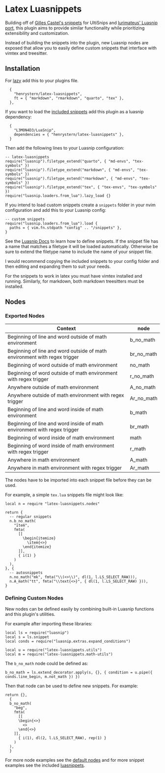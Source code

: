 # Latex Luasnippets

Building off of [Gilles Castel's snippets](https://github.com/gillescastel/latex-snippets) for UltiSnips and [Iurimateus' Luasnip port](https://github.com/iurimateus/luasnip-latex-snippets.nvim), this plugin aims to provide similar functionality while prioritizing extensibility and customization.

Instead of building the snippets into the plugin, new Luasnip nodes are exposed that allow you to easily define custom snippets that interface with vimtex and treesitter.

## Installation

For [lazy](https://github.com/folke/lazy.nvim) add this to your plugins file.

```
  {
    "henrystern/latex-luasnippets",
    ft = { "markdown", "rmarkdown", "quarto", "tex" },
  },
```

If you want to load the [included snippets](./luasnippets/tex-math.lua) add this plugin as a luasnip dependency:

```
  {
    "L3MON4D3/LuaSnip",
    dependencies = { "henrystern/latex-luasnippets" },
  }
```

Then add the following lines to your Luasnip configuration:

```
-- latex-luasnippets
require("luasnip").filetype_extend("quarto", { "md-envs", "tex-symbols" })
require("luasnip").filetype_extend("markdown", { "md-envs", "tex-symbols" })
require("luasnip").filetype_extend("rmarkdown", { "md-envs", "tex-symbols" })
require("luasnip").filetype_extend("tex", { "tex-envs", "tex-symbols" })
require("luasnip.loaders.from_lua").lazy_load {}
```

If you intend to load custom snippets create a `snippets` folder in your nvim configuration and add this to your Luasnip config:

```
-- custom snippets
require("luasnip.loaders.from_lua").load {
  paths = { vim.fn.stdpath "config" .. "/snippets" },
}
```

See the [Luasnip Docs](https://github.com/L3MON4D3/LuaSnip/blob/master/DOC.md) to learn how to define snippets. If the snippet file has a name that matches a filetype it will be loaded automatically. Otherwise be sure to extend the filetype name to include the name of your snippet file.

I would recommend copying the included snippets to your config folder and then editing and expanding them to suit your needs.

For the snippets to work in latex you must have vimtex installed and running. Similarly, for markdown, both markdown treesitters must be installed.

## Nodes

### Exported Nodes

| Context                                                                   | node       |
| ------------------------------------------------------------------------- | ---------- |
| Beginning of line and word outside of math environment                    | b_no_math  |
| Beginning of line and word outside of math environment with regex trigger | br_no_math |
| Beginning of word outside of math environment                             | no_math    |
| Beginning of word outside of math environment with regex trigger          | r_no_math  |
| Anywhere outside of math environment                                      | A_no_math  |
| Anywhere outside of math environment with regex trigger                   | Ar_no_math |
| Beginning of line and word inside of math environment                     | b_math     |
| Beginning of line and word inside of math environment with regex trigger  | br_math    |
| Beginning of word inside of math environment                              | math       |
| Beginning of word inside of math environment with regex trigger           | r_math     |
| Anywhere in math environment                                              | A_math     |
| Anywhere in math environment with regex trigger                           | Ar_math    |

The nodes have to be imported into each snippet file before they can be used.

For example, a simple `tex.lua` snippets file might look like:

```
local n = require "latex-luasnippets.nodes"

return {
  -- regular snippets
  n.b_no_math(
    "item",
    fmta(
      [[
        \begin{itemize}
          \item{<>}
        \end{itemize}
      ]],
      { i(1) }
    )
  ),
}, {
  -- autosnippets
  n.no_math("mk", fmta("\\(<>\\)", dl(1, l.LS_SELECT_RAW))),
  n.A_math("tt", fmta("\\text{<>}", { dl(1, l.LS_SELECT_RAW) })),
}

```

### Defining Custom Nodes

New nodes can be defined easily by combining built-in Luasnip functions and this plugin's utilities.

For example after importing these libraries:

```
local ls = require("luasnip")
local s = ls.snippet
local conds = require("luasnip.extras.expand_conditions")

local u = require("latex-luasnippets.utils")
local m = require("latex-luasnippets.math-utils")
```

The `b_no_math` node could be defined as:

```
b_no_math = ls.extend_decorator.apply(s, {}, { condition = u.pipe({ conds.line_begin, m.not_math }) })
```

Then that node can be used to define new snippets. For example:

```
return {},
  {
  b_no_math(
    "beg",
    fmta(
      [[
      \begin{<>}
        <>
      \end{<>}
    ]],
      { i(1), dl(2, l.LS_SELECT_RAW), rep(1) }
    )
  ),
  }
```

For more node examples see the [default nodes](./lua/latex-luasnippets/nodes.lua) and for more snippet examples see the included [luasnippets](./luasnippets/tex-symbols.lua).
